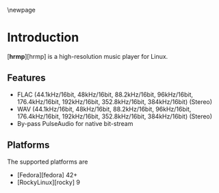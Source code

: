 \newpage

# Introduction

[**hrmp**][hrmp] is a high-resolution music player for Linux.

## Features

* FLAC (44.1kHz/16bit, 48kHz/16bit, 88.2kHz/16bit, 96kHz/16bit, 176.4kHz/16bit, 192kHz/16bit, 352.8kHz/16bit, 384kHz/16bit) (Stereo)
* WAV (44.1kHz/16bit, 48kHz/16bit, 88.2kHz/16bit, 96kHz/16bit, 176.4kHz/16bit, 192kHz/16bit, 352.8kHz/16bit, 384kHz/16bit) (Stereo)
* By-pass PulseAudio for native bit-stream

## Platforms

The supported platforms are

* [Fedora][fedora] 42+
* [RockyLinux][rocky] 9
